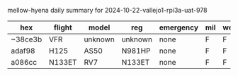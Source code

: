 mellow-hyena daily summary for 2024-10-22-vallejo1-rpi3a-uat-978

|hex|flight|model|reg|emergency|mil|weirdo|
|--|--|--|--|--|--|--|
|~38ce3b|VFR|unknown|unknown|none|F|F|
|adaf98|H125|AS50|N981HP|none|F|F|
|a086cc|N133ET|RV7|N133ET|none|F|F|
